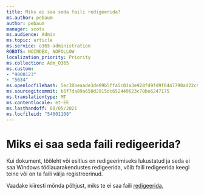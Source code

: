 ```yaml
---
title: Miks ei saa seda faili redigeerida?
ms.author: pebaum
author: pebaum
manager: scotv
ms.audience: Admin
ms.topic: article
ms.service: o365-administration
ROBOTS: NOINDEX, NOFOLLOW
localization_priority: Priority
ms.collection: Adm_O365
ms.custom:
- "9000123"
- "5634"
ms.openlocfilehash: 5ec30beaade3de09b5ffa5c01a3e928fd9fd9f0447790ad22c98848271f11235
ms.sourcegitcommit: b5f7da89a650d2915dc652449623c78be6247175
ms.translationtype: MT
ms.contentlocale: et-EE
ms.lasthandoff: 08/05/2021
ms.locfileid: "54001108"
---
```

# <a name="why-cant-i-edit-this-file"></a>Miks ei saa seda faili redigeerida?

Kui dokument, tööleht või esitlus on redigeerimiseks lukustatud ja seda ei saa Windows töölauarakendustes redigeerida, võib faili redigeerida keegi teine või on ta faili välja registreerinud.

Vaadake kiiresti mõnda põhjust, miks te ei saa faili [redigeerida.](https://support.office.com/article/why-can-t-i-edit-this-file-97315f48-aa5e-49d3-a4ae-a14b73daf87b)
